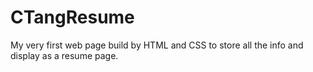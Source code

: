 # CTangResume
 My very first web page build by HTML and CSS to store all the info and display as a resume page.
